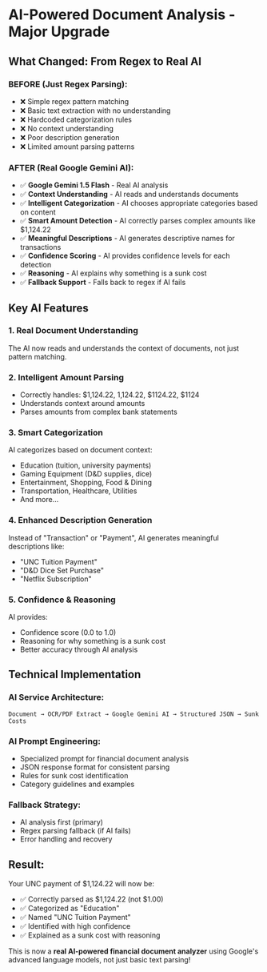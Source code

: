 # AI-Powered Document Analysis - Major Upgrade

## What Changed: From Regex to Real AI

### BEFORE (Just Regex Parsing):
- ❌ Simple regex pattern matching
- ❌ Basic text extraction with no understanding
- ❌ Hardcoded categorization rules
- ❌ No context understanding
- ❌ Poor description generation
- ❌ Limited amount parsing patterns

### AFTER (Real Google Gemini AI):
- ✅ **Google Gemini 1.5 Flash** - Real AI analysis
- ✅ **Context Understanding** - AI reads and understands documents
- ✅ **Intelligent Categorization** - AI chooses appropriate categories based on content
- ✅ **Smart Amount Detection** - AI correctly parses complex amounts like $1,124.22
- ✅ **Meaningful Descriptions** - AI generates descriptive names for transactions
- ✅ **Confidence Scoring** - AI provides confidence levels for each detection
- ✅ **Reasoning** - AI explains why something is a sunk cost
- ✅ **Fallback Support** - Falls back to regex if AI fails

## Key AI Features

### 1. **Real Document Understanding**
The AI now reads and understands the context of documents, not just pattern matching.

### 2. **Intelligent Amount Parsing** 
- Correctly handles: $1,124.22, 1,124.22, $1124.22, $1124
- Understands context around amounts
- Parses amounts from complex bank statements

### 3. **Smart Categorization**
AI categorizes based on document context:
- Education (tuition, university payments)
- Gaming Equipment (D&D supplies, dice)
- Entertainment, Shopping, Food & Dining
- Transportation, Healthcare, Utilities
- And more...

### 4. **Enhanced Description Generation**
Instead of "Transaction" or "Payment", AI generates meaningful descriptions like:
- "UNC Tuition Payment" 
- "D&D Dice Set Purchase"
- "Netflix Subscription"

### 5. **Confidence & Reasoning**
AI provides:
- Confidence score (0.0 to 1.0)
- Reasoning for why something is a sunk cost
- Better accuracy through AI analysis

## Technical Implementation

### AI Service Architecture:
```
Document → OCR/PDF Extract → Google Gemini AI → Structured JSON → Sunk Costs
```

### AI Prompt Engineering:
- Specialized prompt for financial document analysis
- JSON response format for consistent parsing
- Rules for sunk cost identification
- Category guidelines and examples

### Fallback Strategy:
- AI analysis first (primary)
- Regex parsing fallback (if AI fails)
- Error handling and recovery

## Result: 
Your UNC payment of $1,124.22 will now be:
- ✅ Correctly parsed as $1,124.22 (not $1.00)
- ✅ Categorized as "Education" 
- ✅ Named "UNC Tuition Payment"
- ✅ Identified with high confidence
- ✅ Explained as a sunk cost with reasoning

This is now a **real AI-powered financial document analyzer** using Google's advanced language models, not just basic text parsing!
